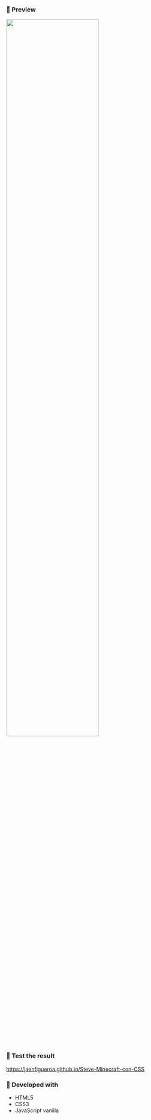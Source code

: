 ### 📌 Preview

<div >
  <img src="./preview2.gif" align="center" style="width: 70%" />
</div>

### 📌 Test the result

https://jaenfigueroa.github.io/Steve-Minecraft-con-CSS

### 📌 Developed with

- HTML5
- CSS3
- JavaScript vanilla
